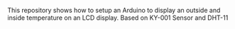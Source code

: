 This repository shows how to setup an Arduino to display an outside and inside temperature on an LCD display.
Based on KY-001 Sensor and DHT-11
